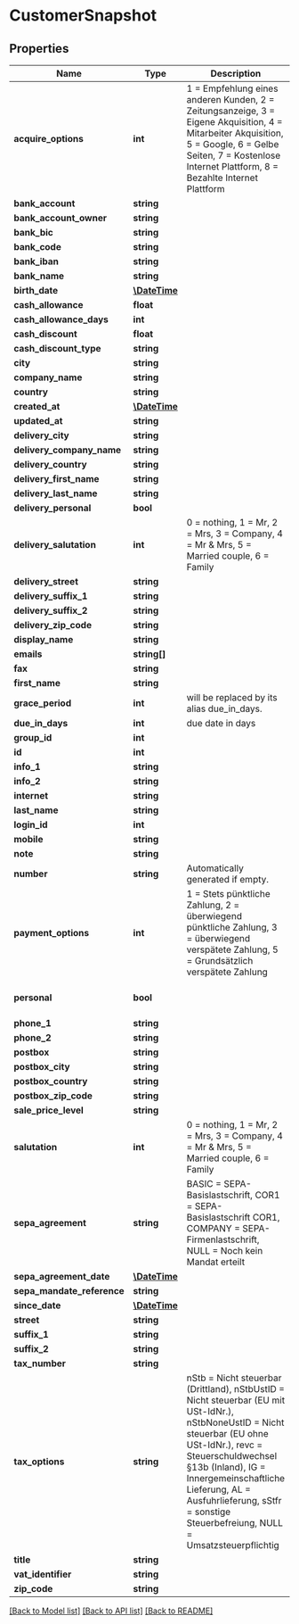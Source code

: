 # CustomerSnapshot

## Properties
Name | Type | Description | Notes
------------ | ------------- | ------------- | -------------
**acquire_options** | **int** | 1 &#x3D; Empfehlung eines anderen Kunden, 2 &#x3D; Zeitungsanzeige, 3 &#x3D; Eigene Akquisition, 4 &#x3D; Mitarbeiter Akquisition, 5 &#x3D; Google, 6 &#x3D; Gelbe Seiten, 7 &#x3D; Kostenlose Internet Plattform, 8 &#x3D; Bezahlte Internet Plattform | [optional] 
**bank_account** | **string** |  | [optional] 
**bank_account_owner** | **string** |  | [optional] 
**bank_bic** | **string** |  | [optional] 
**bank_code** | **string** |  | [optional] 
**bank_iban** | **string** |  | [optional] 
**bank_name** | **string** |  | [optional] 
**birth_date** | [**\DateTime**](\DateTime.md) |  | [optional] 
**cash_allowance** | **float** |  | [optional] 
**cash_allowance_days** | **int** |  | [optional] 
**cash_discount** | **float** |  | [optional] 
**cash_discount_type** | **string** |  | [optional] 
**city** | **string** |  | [optional] 
**company_name** | **string** |  | 
**country** | **string** |  | [optional] 
**created_at** | [**\DateTime**](\DateTime.md) |  | [optional] 
**updated_at** | **string** |  | [optional] 
**delivery_city** | **string** |  | [optional] 
**delivery_company_name** | **string** |  | [optional] 
**delivery_country** | **string** |  | [optional] 
**delivery_first_name** | **string** |  | [optional] 
**delivery_last_name** | **string** |  | [optional] 
**delivery_personal** | **bool** |  | [optional] 
**delivery_salutation** | **int** | 0 &#x3D; nothing, 1 &#x3D; Mr, 2 &#x3D; Mrs, 3 &#x3D; Company, 4 &#x3D; Mr &amp; Mrs, 5 &#x3D; Married couple, 6 &#x3D; Family | [optional] 
**delivery_street** | **string** |  | [optional] 
**delivery_suffix_1** | **string** |  | [optional] 
**delivery_suffix_2** | **string** |  | [optional] 
**delivery_zip_code** | **string** |  | [optional] 
**display_name** | **string** |  | [optional] 
**emails** | **string[]** |  | [optional] 
**fax** | **string** |  | [optional] 
**first_name** | **string** |  | [optional] 
**grace_period** | **int** | will be replaced by its alias due_in_days. | [optional] 
**due_in_days** | **int** | due date in days | [optional] 
**group_id** | **int** |  | [optional] 
**id** | **int** |  | [optional] 
**info_1** | **string** |  | [optional] 
**info_2** | **string** |  | [optional] 
**internet** | **string** |  | [optional] 
**last_name** | **string** |  | 
**login_id** | **int** |  | [optional] 
**mobile** | **string** |  | [optional] 
**note** | **string** |  | [optional] 
**number** | **string** | Automatically generated if empty. | [optional] 
**payment_options** | **int** | 1 &#x3D; Stets pünktliche Zahlung, 2 &#x3D; überwiegend pünktliche Zahlung, 3 &#x3D; überwiegend verspätete Zahlung, 5 &#x3D; Grundsätzlich verspätete Zahlung | [optional] 
**personal** | **bool** |  | [optional] [default to false]
**phone_1** | **string** |  | [optional] 
**phone_2** | **string** |  | [optional] 
**postbox** | **string** |  | [optional] 
**postbox_city** | **string** |  | [optional] 
**postbox_country** | **string** |  | [optional] 
**postbox_zip_code** | **string** |  | [optional] 
**sale_price_level** | **string** |  | [optional] 
**salutation** | **int** | 0 &#x3D; nothing, 1 &#x3D; Mr, 2 &#x3D; Mrs, 3 &#x3D; Company, 4 &#x3D; Mr &amp; Mrs, 5 &#x3D; Married couple, 6 &#x3D; Family | [optional] 
**sepa_agreement** | **string** | BASIC &#x3D; SEPA-Basislastschrift, COR1 &#x3D; SEPA-Basislastschrift COR1, COMPANY &#x3D; SEPA-Firmenlastschrift, NULL &#x3D; Noch kein Mandat erteilt | [optional] 
**sepa_agreement_date** | [**\DateTime**](\DateTime.md) |  | [optional] 
**sepa_mandate_reference** | **string** |  | [optional] 
**since_date** | [**\DateTime**](\DateTime.md) |  | [optional] 
**street** | **string** |  | [optional] 
**suffix_1** | **string** |  | [optional] 
**suffix_2** | **string** |  | [optional] 
**tax_number** | **string** |  | [optional] 
**tax_options** | **string** | nStb &#x3D; Nicht steuerbar (Drittland), nStbUstID &#x3D; Nicht steuerbar (EU mit USt-IdNr.), nStbNoneUstID &#x3D; Nicht steuerbar (EU ohne USt-IdNr.), revc &#x3D; Steuerschuldwechsel §13b (Inland), IG &#x3D; Innergemeinschaftliche Lieferung, AL &#x3D; Ausfuhrlieferung, sStfr &#x3D; sonstige Steuerbefreiung, NULL &#x3D; Umsatzsteuerpflichtig | [optional] 
**title** | **string** |  | [optional] 
**vat_identifier** | **string** |  | [optional] 
**zip_code** | **string** |  | [optional] 

[[Back to Model list]](../README.md#documentation-for-models) [[Back to API list]](../README.md#documentation-for-api-endpoints) [[Back to README]](../README.md)


